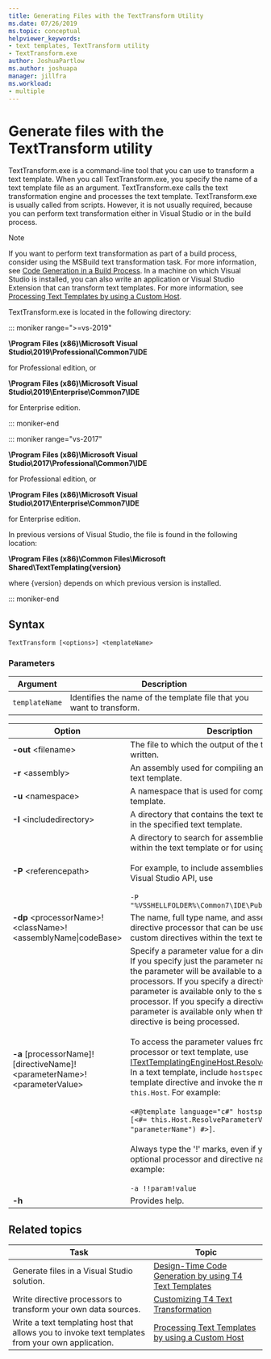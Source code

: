 ```yaml
---
title: Generating Files with the TextTransform Utility
ms.date: 07/26/2019
ms.topic: conceptual
helpviewer_keywords:
- text templates, TextTransform utility
- TextTransform.exe
author: JoshuaPartlow
ms.author: joshuapa
manager: jillfra
ms.workload:
- multiple
---
```

# Generate files with the TextTransform utility

TextTransform.exe is a command-line tool that you can use to transform a text template. When you call TextTransform.exe, you specify the name of a text template file as an argument. TextTransform.exe calls the text transformation engine and processes the text template. TextTransform.exe is usually called from scripts. However, it is not usually required, because you can perform text transformation either in Visual Studio or in the build process.

> [!NOTE]
> If you want to perform text transformation as part of a build process, consider using the MSBuild text transformation task. For more information, see [Code Generation in a Build Process](../modeling/code-generation-in-a-build-process.md). In a machine on which Visual Studio is installed, you can also write an application or Visual Studio Extension that can transform text templates. For more information, see [Processing Text Templates by using a Custom Host](../modeling/processing-text-templates-by-using-a-custom-host.md).

TextTransform.exe is located in the following directory:

::: moniker range=">=vs-2019"

**\Program Files (x86)\Microsoft Visual Studio\2019\Professional\Common7\IDE**

for Professional edition, or

**\Program Files (x86)\Microsoft Visual Studio\2019\Enterprise\Common7\IDE**

for Enterprise edition.

::: moniker-end

::: moniker range="vs-2017"

**\Program Files (x86)\Microsoft Visual Studio\2017\Professional\Common7\IDE**

for Professional edition, or

**\Program Files (x86)\Microsoft Visual Studio\2017\Enterprise\Common7\IDE**

for Enterprise edition.

In previous versions of Visual Studio, the file is found in the following location:

**\Program Files (x86)\Common Files\Microsoft Shared\TextTemplating\{version}**

where {version} depends on which previous version is installed.

::: moniker-end

## Syntax

```
TextTransform [<options>] <templateName>
```

### Parameters

|**Argument**|**Description**|
|-|-|
|`templateName`|Identifies the name of the template file that you want to transform.|

|**Option**|**Description**|
|-|-|
|**-out** \<filename>|The file to which the output of the transform is written.|
|**-r** \<assembly>|An assembly used for compiling and running the text template.|
|**-u** \<namespace>|A namespace that is used for compiling the template.|
|**-I** \<includedirectory>|A directory that contains the text templates included in the specified text template.|
|**-P** \<referencepath>|A directory to search for assemblies specified within the text template or for using the **-r** option.<br /><br /> For example, to include assemblies used for the Visual Studio API, use<br /><br /> `-P "%VSSHELLFOLDER%\Common7\IDE\PublicAssemblies"`|
|**-dp** \<processorName>!\<className>!\<assemblyName&#124;codeBase>|The name, full type name, and assembly of a directive processor that can be used to process custom directives within the text template.|
|**-a** [processorName]![directiveName]!\<parameterName>!\<parameterValue>|Specify a parameter value for a directive processor. If you specify just the parameter name and value, the parameter will be available to all directive processors. If you specify a directive processor, the parameter is available only to the specified processor. If you specify a directive name, the parameter is available only when the specified directive is being processed.<br /><br /> To access the parameter values from a directive processor or text template, use [ITextTemplatingEngineHost.ResolveParameterValue](/previous-versions/visualstudio/visual-studio-2012/bb126369\(v\=vs.110\)). In a text template, include `hostspecific` in the template directive and invoke the message on `this.Host`. For example:<br /><br /> `<#@template language="c#" hostspecific="true"#> [<#= this.Host.ResolveParameterValue("", "", "parameterName") #>]`.<br /><br /> Always type the '!' marks, even if you omit the optional processor and directive names. For example:<br /><br /> `-a !!param!value`|
|**-h**|Provides help.|

## Related topics

|Task|Topic|
|-|-|
|Generate files in a Visual Studio solution.|[Design-Time Code Generation by using T4 Text Templates](../modeling/design-time-code-generation-by-using-t4-text-templates.md)|
|Write directive processors to transform your own data sources.|[Customizing T4 Text Transformation](../modeling/customizing-t4-text-transformation.md)|
|Write a text templating host that allows you to invoke text templates from your own application.|[Processing Text Templates by using a Custom Host](../modeling/processing-text-templates-by-using-a-custom-host.md)|
